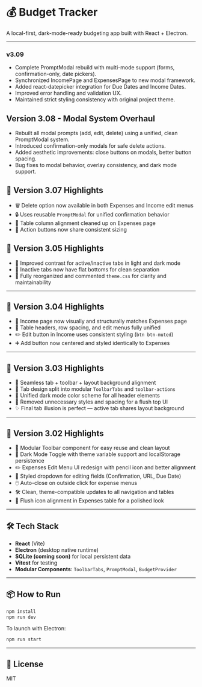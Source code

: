 # 💰 Budget Tracker

A local-first, dark-mode-ready budgeting app built with React + Electron.

---

### v3.09

- Complete PromptModal rebuild with multi-mode support (forms, confirmation-only, date pickers).
- Synchronized IncomePage and ExpensesPage to new modal framework.
- Added react-datepicker integration for Due Dates and Income Dates.
- Improved error handling and validation UX.
- Maintained strict styling consistency with original project theme.

## Version 3.08 - Modal System Overhaul

- Rebuilt all modal prompts (add, edit, delete) using a unified, clean PromptModal system.
- Introduced confirmation-only modals for safe delete actions.
- Added aesthetic improvements: close buttons on modals, better button spacing.
- Bug fixes to modal behavior, overlay consistency, and dark mode support.

## 🚀 Version 3.07 Highlights

- 🗑 Delete option now available in both Expenses and Income edit menus
- 🔒 Uses reusable `PromptModal` for unified confirmation behavior
- 📐 Table column alignment cleaned up on Expenses page
- 📏 Action buttons now share consistent sizing

## 🚀 Version 3.05 Highlights

- 🎨 Improved contrast for active/inactive tabs in light and dark mode
- 🔲 Inactive tabs now have flat bottoms for clean separation
- 🧼 Fully reorganized and commented `theme.css` for clarity and maintainability

---

## 🚀 Version 3.04 Highlights

- 🔁 Income page now visually and structurally matches Expenses page
- 🧾 Table headers, row spacing, and edit menus fully unified
- ✏️ Edit button in Income uses consistent styling (`btn btn-muted`)
- ➕ Add button now centered and styled identically to Expenses

---

## 🚀 Version 3.03 Highlights

- 🎯 Seamless tab + toolbar + layout background alignment
- 🧱 Tab design split into modular `ToolbarTabs` and `toolbar-actions`
- 🎨 Unified dark mode color scheme for all header elements
- 🧼 Removed unnecessary styles and spacing for a flush top UI
- ✨ Final tab illusion is perfect — active tab shares layout background

---

## 🚀 Version 3.02 Highlights

- 🔧 Modular Toolbar component for easy reuse and clean layout
- 🌙 Dark Mode Toggle with theme variable support and localStorage persistence
- ✏️ Expenses Edit Menu UI redesign with pencil icon and better alignment
- 🧱 Styled dropdown for editing fields (Confirmation, URL, Due Date)
- 🖱️ Auto-close on outside click for expense menus
- 🛠️ Clean, theme-compatible updates to all navigation and tables
- 💄 Flush icon alignment in Expenses table for a polished look

---

## 🛠️ Tech Stack

- **React** (Vite)
- **Electron** (desktop native runtime)
- **SQLite (coming soon)** for local persistent data
- **Vitest** for testing
- **Modular Components**: `ToolbarTabs`, `PromptModal`, `BudgetProvider`

---

## 📦 How to Run

```bash
npm install
npm run dev
```

To launch with Electron:

```bash
npm run start
```

---

## 📄 License

MIT
